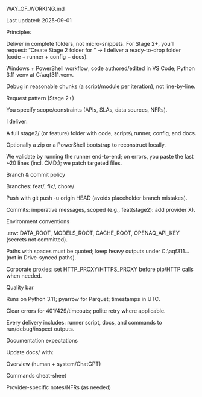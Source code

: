 WAY_OF_WORKING.md

Last updated: 2025-09-01

Principles

Deliver in complete folders, not micro-snippets. For Stage 2+, you’ll request:
“Create Stage 2 folder for <scope>” → I deliver a ready-to-drop folder (code + runner + config + docs).

Windows + PowerShell workflow; code authored/edited in VS Code; Python 3.11 venv at C:\aqf311\.venv.

Debug in reasonable chunks (a script/module per iteration), not line-by-line.

Request pattern (Stage 2+)

You specify scope/constraints (APIs, SLAs, data sources, NFRs).

I deliver:

A full stage2/ (or feature) folder with code, scripts\ runner, config, and docs.

Optionally a zip or a PowerShell bootstrap to reconstruct locally.

We validate by running the runner end-to-end; on errors, you paste the last ~20 lines (incl. CMD:); we patch targeted files.

Branch & commit policy

Branches: feat/<name>, fix/<name>, chore/<name>

Push with git push -u origin HEAD (avoids placeholder branch mistakes).

Commits: imperative messages, scoped (e.g., feat(stage2): add provider X).

Environment conventions

.env: DATA_ROOT, MODELS_ROOT, CACHE_ROOT, OPENAQ_API_KEY (secrets not committed).

Paths with spaces must be quoted; keep heavy outputs under C:\aqf311\... (not in Drive-synced paths).

Corporate proxies: set HTTP_PROXY/HTTPS_PROXY before pip/HTTP calls when needed.

Quality bar

Runs on Python 3.11; pyarrow for Parquet; timestamps in UTC.

Clear errors for 401/429/timeouts; polite retry where applicable.

Every delivery includes: runner script, docs, and commands to run/debug/inspect outputs.

Documentation expectations

Update docs/ with:

Overview (human + system/ChatGPT)

Commands cheat-sheet

Provider-specific notes/NFRs (as needed)